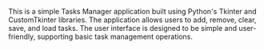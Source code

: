 This is a simple Tasks Manager application built using Python's Tkinter and CustomTkinter libraries. The application allows users to add, remove, clear, save, and load tasks. The user interface is designed to be simple and user-friendly, supporting basic task management operations.
